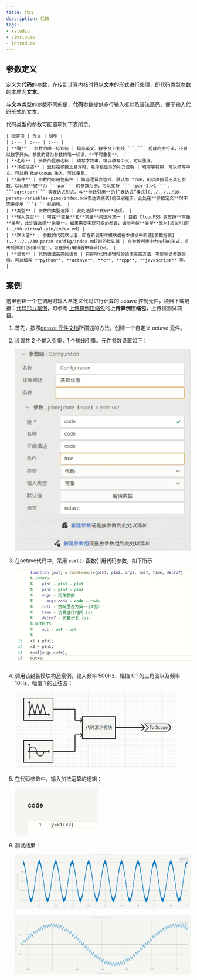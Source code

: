 ```yaml
---
title: 代码
description: 代码
tags:
- xstudio
- simstudio
- introduce
---
```


## 参数定义

定义为**代码**的参数，在传到计算内核时将以**文本**的形式进行处理，即代码类型参数的本质为**文本**。

与**文本**类型的参数不同的是，**代码**参数提供多行输入框以及语法高亮，便于输入代码形式的文本。

代码类型的参数可配置项如下表所示。

    | 配置项 | 含义 | 说明 |
    | :--- | :--- | :--- | 
    | **键** | 参数的唯一标识符 | 填写英文、数字及下划线 ```_``` 组成的字符串，不可以数字开头。参数的键为参数的唯一标识，**不可重复**。 | 
    | **名称** | 参数的显示名称 | 填写字符串，可以填写中文，可以重复。 | 
    | **详细描述** | 鼠标在参数上悬浮时，悬浮框显示的补充说明 | 填写字符串，可以填写中文，可以用 Markdown 输入，可以重复。 |
    | **条件** | 参数的可用性条件 | 填写逻辑表达式，默认为 true，可以直接调用其它参数。以调用**键**为 ```par``` 的参数为例，可以支持 ``` (par-1)>1 ```, ```sqrt(par)``` 等表达式形式。与**参数引用**的[“表达式”模式](../../../10-params-variables-pins/index.md#表达式模式)的区别在于，此处在**参数定义**时不需要使用 ```$``` 标识符。 |
    | **类型** | 参数的类型选择 | 此处选择**代码**选项。 |
    | **输入类型** | 可在**变量**和**常量**间选择其一 | 目前 CloudPSS 仅支持**常量**类型，此处请选择**常量**。如果需要实现可变的参数，请参考将**类型**改为[虚拟引脚](../90-virtual-pin/index.md) |
    | **默认值** | 参数的代码默认值，即在新调用本模块或在本模块中新建[参数方案](../../../30-param-config/index.md)时的默认值 | 在参数列表中为按钮的形式，点击后弹出代码编辑窗口，可在多行编辑器中编辑代码。 |
    | **语言** | 代码语法高亮的语言 | 只影响代码编辑时的语法高亮方法，不影响该参数的值。可以填写 **python**, **octave**, **c**, **cpp**, **javascript** 等。 |

## 案例

这里创建一个在调用时输入自定义代码进行计算的 octave 控制元件，项目下载链接：[代码形式案例](./model-code-example.zip)，可参考 [上传算例压缩包](../../../../../../50-user-center/30-cloudpss-apps/10-simstudio-cloud-space/index.md#项目管理)的**上传算例压缩包**，上传该测试项目。

1. 首先，按照[octave 元件文档](../../../../../../20-emtlab/50-emts/50-user-defined/10-octave-control/index.md)所描述的方法，创建一个自定义 octave 元件。

2. 设置共 2 个输入引脚，1 个输出引脚。元件参数设置如下：

    ![参数设置示意](image.png)

3. 在octave代码中，采用 ```eval()``` 函数引用代码参数，如下所示：

    ![octave 代码](image-1.png)

4. 调用该封装模块构造案例，输入频率 500Hz、幅值 0.1 的三角波以及频率 10Hz、幅值 1 的正弦波：

    ![测试案例](image-2.png)

5. 在代码参数中，输入加法运算的逻辑：

    ![代码参数](image-3.png)

6. 测试结果：

    ![测试结果](image-4.png)

    ![测试结果放大](image-5.png)
